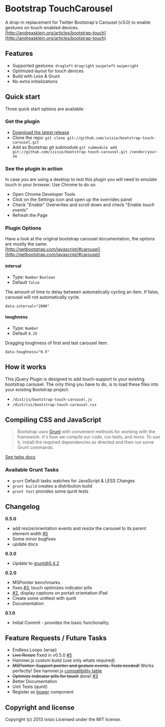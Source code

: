 # Bootstrap TouchCarousel

A drop-in replacement for Twitter Bootstrap's Carousel (v3.0) to enable gestures on touch-enabled devices.
[http://andreasklein.org/articles/bootstrap-touch](http://andreasklein.org/articles/bootstrap-touch)


## Features

* Supported gestures: `dragleft` `dragright` `swipeleft` `swiperight`
* Optimized layout for touch devices
* Build with Less & Grunt
* No extra initializations


## Quick start
Three quick start options are available:

### Get the plugin
- [Download the latest release](https://github.com/ixisio/bootstrap-touch-carousel/archive/master.zip)
- Clone the repo: `git clone git://github.com/ixisio/bootstrap-touch-carousel.git`
- Add as Bootstrap git submodule `git submodule add git://github.com/ixisio/bootstrap-touch-carousel.git /vendor/your-sm`

### See the plugin in action

In case you are using a desktop to test this plugin you will need to emulate touch in your browser. Use Chrome to do so:

* Open Chrome Developer Tools
* Click on the Settings icon and open up the overrides panel
* Check "*Enable*" Overwrites and scroll down and check "*Enable touch events*"
* Refresh the Page

### Plugin Options

Have a look at the original bootstrap carousel documentation, the options are mostly the same. <br>
[http://getbootstrap.com/javascript/#carousel](http://getbootstrap.com/javascript/#carousel)


#### interval

* Type: `Number` `Boolean`
* Default `false`

The amount of time to delay between automatically cycling an item. If false, carousel will not automatically cycle.

`data-interval="2000"`

#### toughness

* Type: `Number`
* Default `0.25`

Dragging toughness of first and last carousel item.

`data-toughness="0.5"`



## How it works

This jQuery Plugin is designed to add touch-support to your existing bootstrap carousel. The only thing you have to do, is to load these files into your existing Bootstrap project:

* `/dist/js/bootstrap-touch-carousel.js`
* `/dist/css/bootstrap-touch-carousel.css`


## Compiling CSS and JavaScript

> Bootstrap uses [Grunt](http://gruntjs.com/) with convenient methods for working with the framework. It's how we compile our code, run tests, and more. To use it, install the required dependencies as directed and then run some Grunt commands.

[See twbs docs](https://github.com/twbs/bootstrap/blob/master/README.md)

### Available Grunt Tasks

* `grunt` Default tasks watches for JavaScript & LESS Changes
* `grunt build` creates a distribution build
* `grunt test` provides some qunit tests

## Changelog

**0.5.0**
* add resize/orientation events and resize the carousel to its parent element width [#5](https://github.com/ixisio/bootstrap-touch-carousel/issues/5)
* Some minor bugfixes
* update docs

**0.3.0**
* Update to grunt@0.4.2

**0.2.0**
* MSPointer benchmarks
* fixes [#3](https://github.com/ixisio/bootstrap-touch-carousel/issues/3), touch optimizes indicator pills
* [#2](https://github.com/ixisio/bootstrap-touch-carousel/issues/2), display captions on portait orientation iPad
* Create some unittest with qunit
* Documentation

**0.1.0**
* Initial Commit - provides the basic functionality.


## Feature Requests / Future Tasks

* Endless Loops (wrap)
* ~~Live Resize~~ fixed in v0.5.0 [#5](https://github.com/ixisio/bootstrap-touch-carousel/issues/5)
* Hammer.js custom build (use only whats required)
* ~~MSPointer: Support pointer and gesture events. Tests needed!~~
    Works perfectly! See hammer.js [compatibility table](https://github.com/EightMedia/hammer.js/wiki/Compatibility)
* ~~Optimize indicator pills for touch~~ done! [#3](https://github.com/ixisio/bootstrap-touch-carousel/issues/3)
* Better Documentation
* Unit Tests (qunit)
* Register as [bower](http://bower.io) component


## Copyright and license

Copyright (c) 2013 ixisio Licensed under the MIT license.
